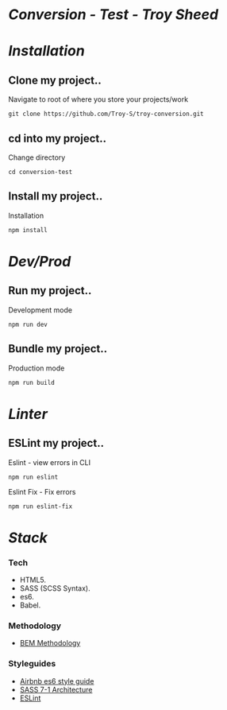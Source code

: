 # *Conversion - Test - Troy Sheed*

# *Installation*
## Clone my project..
Navigate to root of where you store your projects/work
```
git clone https://github.com/Troy-S/troy-conversion.git
```
## cd into my project..
Change directory
```
cd conversion-test
```
## Install my project..
Installation
```
npm install
```

# *Dev/Prod*
## Run my project..
Development mode
```
npm run dev
```
## Bundle my project..
Production mode
```
npm run build
```

# *Linter*
## ESLint my project..
Eslint - view errors in CLI
```
npm run eslint
```
Eslint Fix - Fix errors
```
npm run eslint-fix
```

# *Stack*

### Tech
* HTML5.
* SASS (SCSS Syntax).
* es6.
* Babel.

### Methodology
* [BEM Methodology](https://en.bem.info/methodology/)

### Styleguides
* [Airbnb es6 style guide](https://github.com/airbnb/javascript)
* [SASS 7-1 Architecture](https://sass-guidelin.es/#architecture)
* [ESLint](https://eslint.org/)
